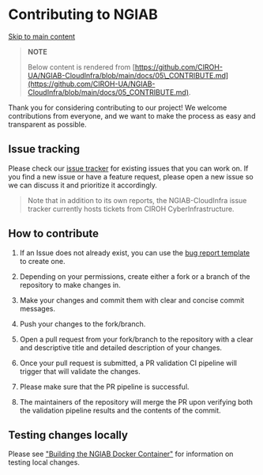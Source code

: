 # Contributing to NGIAB

[Skip to main content](https://docs.ciroh.org/docs/products/ngiab/distributions/ngiab-docker/contribute/#__docusaurus_skipToContent_fallback)

> **NOTE**
>
>  Below content is rendered from [https://github.com/CIROH-UA/NGIAB-CloudInfra/blob/main/docs/05\_CONTRIBUTE.md](https://github.com/CIROH-UA/NGIAB-CloudInfra/blob/main/docs/05_CONTRIBUTE.md).

Thank you for considering contributing to our project! We welcome contributions from everyone, and we want to make the process as easy and transparent as possible.

## Issue tracking

Please check our [issue tracker](https://github.com/CIROH-UA/NGIAB-CloudInfra/issues) for existing issues that you can work on. If you find a new issue or have a feature request, please open a new issue so we can discuss it and prioritize it accordingly.

> Note that in addition to its own reports, the NGIAB-CloudInfra issue tracker currently hosts tickets from CIROH CyberInfrastructure.

## How to contribute

1. If an Issue does not already exist, you can use the [bug report template](https://github.com/CIROH-UA/NGIAB-CloudInfra/issues/new?assignees=&labels=bug&projects=&template=bug_report.md&title=) to create one.

2. Depending on your permissions, create either a fork or a branch of the repository to make changes in.

3. Make your changes and commit them with clear and concise commit messages.

4. Push your changes to the fork/branch.

5. Open a pull request from your fork/branch to the repository with a clear and descriptive title and detailed description of your changes.

6. Once your pull request is submitted, a PR validation CI pipeline will trigger that will validate the changes.

7. Please make sure that the PR pipeline is successful.

8. The maintainers of the repository will merge the PR upon verifying both the validation pipeline results and the contents of the commit.


## Testing changes locally

Please see ["Building the NGIAB Docker Container"](https://github.com/CIROH-UA/NGIAB-CloudInfra/blob/main/docs/04_BUILDING.md) for information on testing local changes.
